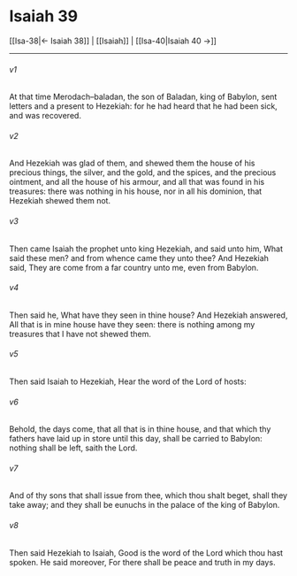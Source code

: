 # Isaiah 39

[[Isa-38|← Isaiah 38]] | [[Isaiah]] | [[Isa-40|Isaiah 40 →]]
***

###### v1
At that time Merodach–baladan, the son of Baladan, king of Babylon, sent letters and a present to Hezekiah: for he had heard that he had been sick, and was recovered.
###### v2
And Hezekiah was glad of them, and shewed them the house of his precious things, the silver, and the gold, and the spices, and the precious ointment, and all the house of his armour, and all that was found in his treasures: there was nothing in his house, nor in all his dominion, that Hezekiah shewed them not.
###### v3
Then came Isaiah the prophet unto king Hezekiah, and said unto him, What said these men? and from whence came they unto thee? And Hezekiah said, They are come from a far country unto me, even from Babylon.
###### v4
Then said he, What have they seen in thine house? And Hezekiah answered, All that is in mine house have they seen: there is nothing among my treasures that I have not shewed them.
###### v5
Then said Isaiah to Hezekiah, Hear the word of the Lord of hosts:
###### v6
Behold, the days come, that all that is in thine house, and that which thy fathers have laid up in store until this day, shall be carried to Babylon: nothing shall be left, saith the Lord.
###### v7
And of thy sons that shall issue from thee, which thou shalt beget, shall they take away; and they shall be eunuchs in the palace of the king of Babylon.
###### v8
Then said Hezekiah to Isaiah, Good is the word of the Lord which thou hast spoken. He said moreover, For there shall be peace and truth in my days. 
